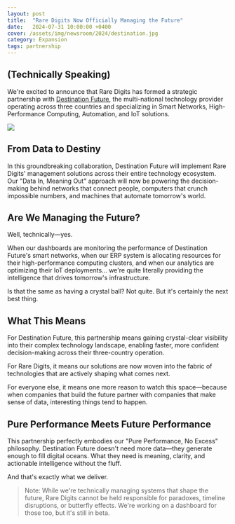 ```yaml
---
layout: post
title:  "Rare Digits Now Officially Managing the Future"
date:   2024-07-31 10:00:00 +0400
cover: /assets/img/newsroom/2024/destination.jpg
category: Expansion
tags: partnership
---
```


## (Technically Speaking)

We're excited to announce that Rare Digits has formed a strategic partnership with [Destination Future](https://www.destination-future.com), the multi-national technology provider operating across three countries and specializing in Smart Networks, High-Performance Computing, Automation, and IoT solutions.

<div class="full-width">
  <img src="{{ page.cover }}" />
</div>

## From Data to Destiny

In this groundbreaking collaboration, Destination Future will implement Rare Digits' management solutions across their entire technology ecosystem. Our "Data In, Meaning Out" approach will now be powering the decision-making behind networks that connect people, computers that crunch impossible numbers, and machines that automate tomorrow's world.

## Are We Managing the Future?

Well, technically—yes.

When our dashboards are monitoring the performance of Destination Future's smart networks, when our ERP system is allocating resources for their high-performance computing clusters, and when our analytics are optimizing their IoT deployments... we're quite literally providing the intelligence that drives tomorrow's infrastructure.

Is that the same as having a crystal ball? Not quite. But it's certainly the next best thing.

## What This Means

For Destination Future, this partnership means gaining crystal-clear visibility into their complex technology landscape, enabling faster, more confident decision-making across their three-country operation.

For Rare Digits, it means our solutions are now woven into the fabric of technologies that are actively shaping what comes next.

For everyone else, it means one more reason to watch this space—because when companies that build the future partner with companies that make sense of data, interesting things tend to happen.

## Pure Performance Meets Future Performance

This partnership perfectly embodies our "Pure Performance, No Excess" philosophy. Destination Future doesn't need more data—they generate enough to fill digital oceans. What they need is meaning, clarity, and actionable intelligence without the fluff.

And that's exactly what we deliver.

> Note: While we're technically managing systems that shape the future, Rare Digits cannot be held responsible for paradoxes, timeline disruptions, or butterfly effects. We're working on a dashboard for those too, but it's still in beta.